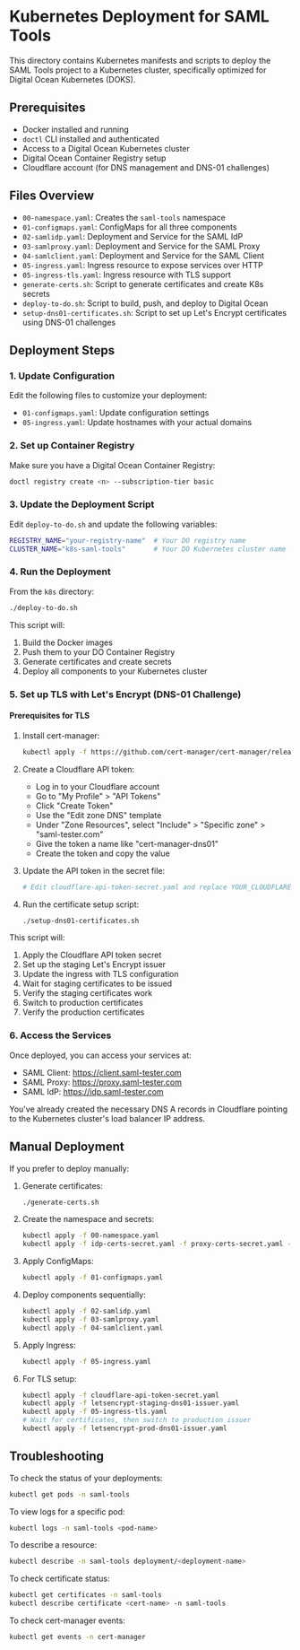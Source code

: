 # Kubernetes Deployment for SAML Tools

This directory contains Kubernetes manifests and scripts to deploy the SAML Tools project to a Kubernetes cluster, specifically optimized for Digital Ocean Kubernetes (DOKS).

## Prerequisites

- Docker installed and running
- `doctl` CLI installed and authenticated
- Access to a Digital Ocean Kubernetes cluster
- Digital Ocean Container Registry setup
- Cloudflare account (for DNS management and DNS-01 challenges)

## Files Overview

- `00-namespace.yaml`: Creates the `saml-tools` namespace
- `01-configmaps.yaml`: ConfigMaps for all three components
- `02-samlidp.yaml`: Deployment and Service for the SAML IdP
- `03-samlproxy.yaml`: Deployment and Service for the SAML Proxy
- `04-samlclient.yaml`: Deployment and Service for the SAML Client
- `05-ingress.yaml`: Ingress resource to expose services over HTTP
- `05-ingress-tls.yaml`: Ingress resource with TLS support
- `generate-certs.sh`: Script to generate certificates and create K8s secrets
- `deploy-to-do.sh`: Script to build, push, and deploy to Digital Ocean
- `setup-dns01-certificates.sh`: Script to set up Let's Encrypt certificates using DNS-01 challenges

## Deployment Steps

### 1. Update Configuration

Edit the following files to customize your deployment:

- `01-configmaps.yaml`: Update configuration settings
- `05-ingress.yaml`: Update hostnames with your actual domains

### 2. Set up Container Registry

Make sure you have a Digital Ocean Container Registry:

```bash
doctl registry create <n> --subscription-tier basic
```

### 3. Update the Deployment Script

Edit `deploy-to-do.sh` and update the following variables:

```bash
REGISTRY_NAME="your-registry-name"  # Your DO registry name
CLUSTER_NAME="k8s-saml-tools"       # Your DO Kubernetes cluster name
```

### 4. Run the Deployment

From the `k8s` directory:

```bash
./deploy-to-do.sh
```

This script will:
1. Build the Docker images
2. Push them to your DO Container Registry
3. Generate certificates and create secrets
4. Deploy all components to your Kubernetes cluster

### 5. Set up TLS with Let's Encrypt (DNS-01 Challenge)

#### Prerequisites for TLS

1. Install cert-manager:
   ```bash
   kubectl apply -f https://github.com/cert-manager/cert-manager/releases/download/v1.14.4/cert-manager.yaml
   ```

2. Create a Cloudflare API token:
   - Log in to your Cloudflare account
   - Go to "My Profile" > "API Tokens"
   - Click "Create Token"
   - Use the "Edit zone DNS" template
   - Under "Zone Resources", select "Include" > "Specific zone" > "saml-tester.com"
   - Give the token a name like "cert-manager-dns01"
   - Create the token and copy the value

3. Update the API token in the secret file:
   ```bash
   # Edit cloudflare-api-token-secret.yaml and replace YOUR_CLOUDFLARE_API_TOKEN with the token value
   ```

4. Run the certificate setup script:
   ```bash
   ./setup-dns01-certificates.sh
   ```

This script will:
1. Apply the Cloudflare API token secret
2. Set up the staging Let's Encrypt issuer
3. Update the ingress with TLS configuration
4. Wait for staging certificates to be issued
5. Verify the staging certificates work
6. Switch to production certificates
7. Verify the production certificates

### 6. Access the Services

Once deployed, you can access your services at:

- SAML Client: https://client.saml-tester.com
- SAML Proxy: https://proxy.saml-tester.com
- SAML IdP: https://idp.saml-tester.com

You've already created the necessary DNS A records in Cloudflare pointing to the Kubernetes cluster's load balancer IP address.

## Manual Deployment

If you prefer to deploy manually:

1. Generate certificates:
   ```bash
   ./generate-certs.sh
   ```

2. Create the namespace and secrets:
   ```bash
   kubectl apply -f 00-namespace.yaml
   kubectl apply -f idp-certs-secret.yaml -f proxy-certs-secret.yaml -f client-certs-secret.yaml
   ```

3. Apply ConfigMaps:
   ```bash
   kubectl apply -f 01-configmaps.yaml
   ```

4. Deploy components sequentially:
   ```bash
   kubectl apply -f 02-samlidp.yaml
   kubectl apply -f 03-samlproxy.yaml
   kubectl apply -f 04-samlclient.yaml
   ```

5. Apply Ingress:
   ```bash
   kubectl apply -f 05-ingress.yaml
   ```

6. For TLS setup:
   ```bash
   kubectl apply -f cloudflare-api-token-secret.yaml
   kubectl apply -f letsencrypt-staging-dns01-issuer.yaml
   kubectl apply -f 05-ingress-tls.yaml
   # Wait for certificates, then switch to production issuer
   kubectl apply -f letsencrypt-prod-dns01-issuer.yaml
   ```

## Troubleshooting

To check the status of your deployments:

```bash
kubectl get pods -n saml-tools
```

To view logs for a specific pod:

```bash
kubectl logs -n saml-tools <pod-name>
```

To describe a resource:

```bash
kubectl describe -n saml-tools deployment/<deployment-name>
```

To check certificate status:

```bash
kubectl get certificates -n saml-tools
kubectl describe certificate <cert-name> -n saml-tools
```

To check cert-manager events:

```bash
kubectl get events -n cert-manager
```